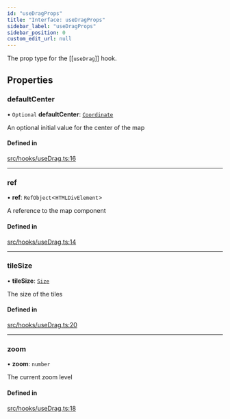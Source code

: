 ```yaml
---
id: "useDragProps"
title: "Interface: useDragProps"
sidebar_label: "useDragProps"
sidebar_position: 0
custom_edit_url: null
---
```


The prop type for the [[`useDrag`]] hook.

## Properties

### defaultCenter

• `Optional` **defaultCenter**: [`Coordinate`](Coordinate.md)

An optional initial value for the center of the map

#### Defined in

[src/hooks/useDrag.ts:16](https://github.com/rob-blackbourn/jetblack-map/blob/c03dbd7/src/hooks/useDrag.ts#L16)

___

### ref

• **ref**: `RefObject`<`HTMLDivElement`\>

A reference to the map component

#### Defined in

[src/hooks/useDrag.ts:14](https://github.com/rob-blackbourn/jetblack-map/blob/c03dbd7/src/hooks/useDrag.ts#L14)

___

### tileSize

• **tileSize**: [`Size`](Size.md)

The size of the tiles

#### Defined in

[src/hooks/useDrag.ts:20](https://github.com/rob-blackbourn/jetblack-map/blob/c03dbd7/src/hooks/useDrag.ts#L20)

___

### zoom

• **zoom**: `number`

The current zoom level

#### Defined in

[src/hooks/useDrag.ts:18](https://github.com/rob-blackbourn/jetblack-map/blob/c03dbd7/src/hooks/useDrag.ts#L18)
